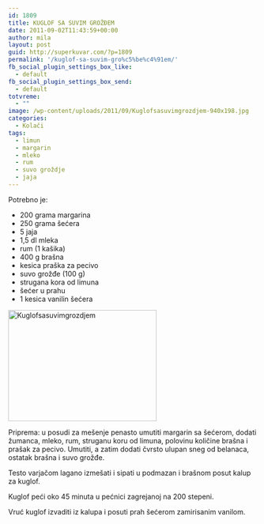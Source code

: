 ```yaml
---
id: 1809
title: KUGLOF SA SUVIM GROŽĐEM
date: 2011-09-02T11:43:59+00:00
author: mila
layout: post
guid: http://superkuvar.com/?p=1809
permalink: '/kuglof-sa-suvim-gro%c5%be%c4%91em/'
fb_social_plugin_settings_box_like:
  - default
fb_social_plugin_settings_box_send:
  - default
totvreme:
  - ""
image: /wp-content/uploads/2011/09/Kuglofsasuvimgrozdjem-940x198.jpg
categories:
  - Kolači
tags:
  - limun
  - margarin
  - mleko
  - rum
  - suvo groždje
  - jaja
---
```

Potrebno je:

  * 200 grama margarina
  * 250 grama šećera
  * 5 jaja
  * 1,5 dl mleka
  * rum (1 kašika)
  * 400 g brašna
  * kesica praška za pecivo
  * suvo grožđe (100 g)
  * strugana kora od limuna
  * šećer u prahu
  * 1 kesica vanilin šećera

<img class="alignnone size-medium wp-image-5434" src="//superkuvar.com/wp-content/uploads/2011/09/Kuglofsasuvimgrozdjem-300x225.jpg" alt="Kuglofsasuvimgrozdjem" width="300" height="225" /> 

Priprema: u posudi za mešenje penasto umutiti margarin sa šećerom, dodati žumanca, mleko, rum, struganu koru od limuna, polovinu količine brašna i prašak za pecivo. Umutiti, a zatim dodati čvrsto ulupan sneg od belanaca, ostatak brašna i suvo grožđe.

Testo varjačom lagano izmešati i sipati u podmazan i brašnom posut kalup za kuglof.

Kuglof peći oko 45 minuta u pećnici zagrejanoj na 200 stepeni.

Vruć kuglof izvaditi iz kalupa i posuti prah šećerom zamirisanim vanilom.